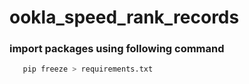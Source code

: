 # ookla_speed_rank_records
### import packages using following command
```bash
   pip freeze > requirements.txt
